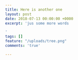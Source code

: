 ```yaml
---
title: Here is another one
layout: post
date: 2018-07-13 00:00:00 +0000
excerpt: 'jus some more words

'
tags: []
feature: "/uploads/tree.png"
comments: 'true'

---
```

